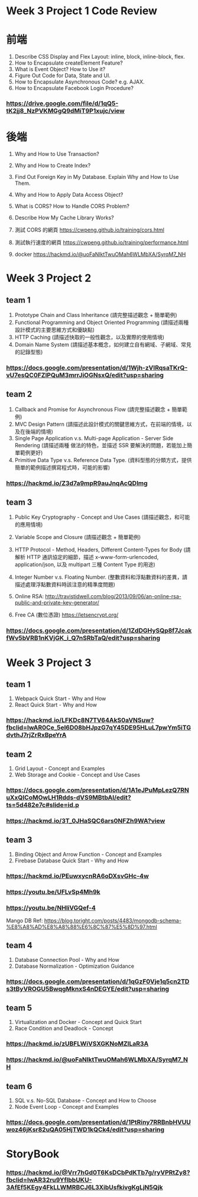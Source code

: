 # Week 3 Project 1 Code Review

# 前端
1. Describe CSS Display and Flex Layout: inline, block, inline-block, flex.
2. How to Encapsulate createElement Feature?
3. What is Event Object? How to Use it?
4. Figure Out Code for Data, State and UI.
5. How to Encapsulate Asynchronous Code? e.g. AJAX.
6. How to Encapsulate Facebook Login Procedure?
### https://drive.google.com/file/d/1qQ5-tK2jj8_NzPVKMGgQ9dMiT9P1xujc/view

# 後端

1. Why and How to Use Transaction?
2. Why and How to Create Index?
3. Find Out Foreign Key in My Database. Explain Why and How to Use Them.
4. Why and How to Apply Data Access Object?
5. What is CORS? How to Handle CORS Problem?
6. Describe How My Cache Library Works?

7. 測試  CORS 的網頁
https://cwpeng.github.io/training/cors.html
8. 測試執行速度的網頁
https://cwpeng.github.io/training/performance.html 
9. docker
https://hackmd.io/@uoFaNlktTwuOMah6WLMbXA/SyrqM7_NH
# Week 3 Project 2 

## team 1

1. Prototype Chain and Class Inheritance (請完整描述觀念 + 簡單範例)
2. Functional Programming and Object Oriented Programming (請描述兩種設計模式的主要思維方式和優缺點)
3. HTTP Caching (請描述快取的一般性觀念，以及實際的使用情境)
4. Domain Name System (請描述基本概念，如何建立自有網域、子網域、常見的記錄型態)

### https://docs.google.com/presentation/d/1Wjh-zVIRqsaTKrQ-vU7esQC0FZlPQuM3mrrJiOGNsxQ/edit?usp=sharing

## team 2

1. Callback and Promise for Asynchronous Flow (請完整描述觀念 + 簡單範例)
2. MVC Design Pattern (請描述此設計模式的關鍵思維方式，在前端的情境，以及在後端的情境)
3. Single Page Application v.s. Multi-page Application - Server Side Rendering (請描述兩種
做法的特色，並描述 SSR 要解決的問題，若能加上簡單範例更好)
4. Primitive Data Type v.s. Reference Data Type. (資料型態的分類方式，提供簡單的範例描述撰寫程式時，可能的影響)

### https://hackmd.io/Z3d7a9mpR9auJnqAcQDlmg

## team 3

1. Public Key Cryptography - Concept and Use Cases (請描述觀念，和可能的應用情境)
2. Variable Scope and Closure (請描述觀念 + 簡單範例)
3. HTTP Protocol - Method, Headers, Different Content-Types for Body (請解析 HTTP 通訊協定的細節，描述 x-www-form-urlencoded, application/json, 以及 multipart 三種 Content Type 的用途)
4. Integer Number v.s. Floating Number. (整數資料和浮點數資料的差異，請描述處理浮點數資料時該注意的精準度問題)

5. Online RSA:
http://travistidwell.com/blog/2013/09/06/an-online-rsa-public-and-private-key-generator/

6. Free CA (數位憑證)
https://letsencrypt.org/

### https://docs.google.com/presentation/d/1ZdDGHySQp8f7JcakfWv5bVRB1nKVjGK_i_Q7nSRbTaQ/edit?usp=sharing


# Week 3 Project 3 

## team 1

1. Webpack Quick Start - Why and How
2. React Quick Start - Why and How

### https://hackmd.io/LFKDc8N7TV64AkS0aVNSuw?fbclid=IwAR0Ce_5el6D08bHJpzG7qY45DE95HLuL7pwYm5iTGdvthJ7rjZrRxBpeYrA

## team 2
1. Grid Layout - Concept and Examples
2. Web Storage and Cookie - Concept and Use Cases

### https://docs.google.com/presentation/d/1A1eJPuMpLezQ7RNuXxQICoMOwLH1Rdds-dVS9MBtbAI/edit?ts=5d482e7c#slide=id.p
### https://hackmd.io/3T_0JHaSQC6ars0NFZh9WA?view

## team 3
1. Binding Object and Arrow Function - Concept and Examples
2. Firebase Database Quick Start - Why and How

### https://hackmd.io/PEuwxycnRA6oDXsvGHc-4w
### https://youtu.be/UFLvSp4Mh9k
### https://youtu.be/NHliVGQef-4

Mango DB Ref: https://blog.toright.com/posts/4483/mongodb-schema-%E8%A8%AD%E8%A8%88%E6%8C%87%E5%8D%97.html

## team 4
1. Database Connection Pool - Why and How
2. Database Normalization - Optimization Guidance

### https://docs.google.com/presentation/d/1qGzF0Vje1q5cn2TDs3tByVROGU5BwqgMknxS4nDEGYE/edit?usp=sharing

## team 5
1. Virtualization and Docker - Concept and Quick Start
2. Race Condition and Deadlock - Concept

### https://hackmd.io/zUBFLWiVSXGKNoMZlLaR3A
### https://hackmd.io/@uoFaNlktTwuOMah6WLMbXA/SyrqM7_NH

## team 6
1. SQL v.s. No-SQL Database - Concept and How to Choose
2. Node Event Loop - Concept and Examples

### https://docs.google.com/presentation/d/1PtRiny7RRBnbHVUUwoz46jKsr82uQA05HjTWD1kQCk4/edit?usp=sharing

# StoryBook
### https://hackmd.io/@Vrr7hGd0T6KsDCbPdKTb7g/ryVPRtZy8?fbclid=IwAR32ru9YflbbUKU-3AfEf5KEgy4FkLLWMRBCJ6L3XibUsfkivgKgLjN5Qjk
